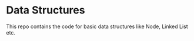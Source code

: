 Data Structures
=================

This repo contains the code for basic data structures like Node, Linked List etc.